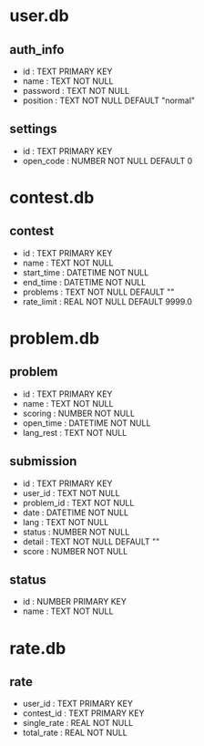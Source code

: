 # user.db
## auth_info
- id : TEXT PRIMARY KEY
- name : TEXT NOT NULL
- password : TEXT NOT NULL
- position : TEXT NOT NULL DEFAULT "normal"

## settings
- id : TEXT PRIMARY KEY
- open_code : NUMBER NOT NULL DEFAULT 0

# contest.db
## contest
- id : TEXT PRIMARY KEY
- name : TEXT NOT NULL
- start_time : DATETIME NOT NULL
- end_time : DATETIME NOT NULL
- problems : TEXT NOT NULL DEFAULT ""
- rate_limit : REAL NOT NULL DEFAULT 9999.0

# problem.db
## problem
- id : TEXT PRIMARY KEY
- name : TEXT NOT NULL
- scoring : NUMBER NOT NULL
- open_time : DATETIME NOT NULL
- lang_rest : TEXT NOT NULL

## submission
- id : TEXT PRIMARY KEY
- user_id : TEXT NOT NULL
- problem_id : TEXT NOT NULL
- date : DATETIME NOT NULL
- lang : TEXT NOT NULL
- status : NUMBER NOT NULL
- detail : TEXT NOT NULL DEFAULT ""
- score : NUMBER NOT NULL

## status
- id : NUMBER PRIMARY KEY
- name : TEXT NOT NULL

# rate.db
## rate
- user_id : TEXT PRIMARY KEY
- contest_id : TEXT PRIMARY KEY
- single_rate : REAL NOT NULL
- total_rate : REAL NOT NULL
